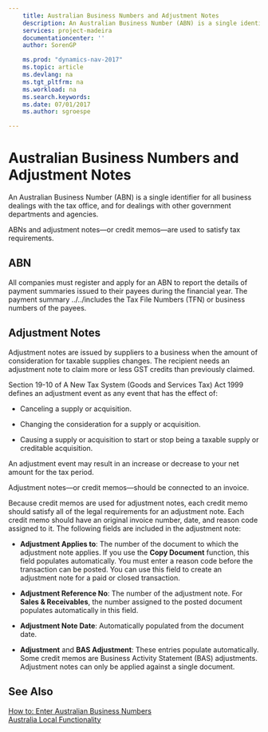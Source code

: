```yaml
---
    title: Australian Business Numbers and Adjustment Notes 
    description: An Australian Business Number (ABN) is a single identifier for all business dealings with the tax office, and for dealings with other government departments and agencies.
    services: project-madeira
    documentationcenter: ''
    author: SorenGP

    ms.prod: "dynamics-nav-2017"
    ms.topic: article
    ms.devlang: na
    ms.tgt_pltfrm: na
    ms.workload: na
    ms.search.keywords:
    ms.date: 07/01/2017
    ms.author: sgroespe

---
```

# Australian Business Numbers and Adjustment Notes
An Australian Business Number (ABN) is a single identifier for all business dealings with the tax office, and for dealings with other government departments and agencies.  
  
 ABNs and adjustment notes—or credit memos—are used to satisfy tax requirements.  
  
## ABN  
 All companies must register and apply for an ABN to report the details of payment summaries issued to their payees during the financial year. The payment summary ../../includes the Tax File Numbers (TFN) or business numbers of the payees.  
  
## Adjustment Notes  
 Adjustment notes are issued by suppliers to a business when the amount of consideration for taxable supplies changes. The recipient needs an adjustment note to claim more or less GST credits than previously claimed.  
  
 Section 19-10 of A New Tax System (Goods and Services Tax) Act 1999 defines an adjustment event as any event that has the effect of:  
  
-   Canceling a supply or acquisition.  
  
-   Changing the consideration for a supply or acquisition.  
  
-   Causing a supply or acquisition to start or stop being a taxable supply or creditable acquisition.  
  
 An adjustment event may result in an increase or decrease to your net amount for the tax period.  
  
 Adjustment notes—or credit memos—should be connected to an invoice.  
  
 Because credit memos are used for adjustment notes, each credit memo should satisfy all of the legal requirements for an adjustment note. Each credit memo should have an original invoice number, date, and reason code assigned to it. The following fields are included in the adjustment note:  
  
-   **Adjustment Applies to**: The number of the document to which the adjustment note applies. If you use the **Copy Document** function, this field populates automatically. You must enter a reason code before the transaction can be posted. You can use this field to create an adjustment note for a paid or closed transaction.  
  
-   **Adjustment Reference No**: The number of the adjustment note. For **Sales & Receivables**, the number assigned to the posted document populates automatically in this field.  
  
-   **Adjustment Note Date**: Automatically populated from the document date.  
  
-   **Adjustment** and **BAS Adjustment**: These entries populate automatically. Some credit memos are Business Activity Statement (BAS) adjustments. Adjustment notes can only be applied against a single document.  
  
## See Also  
 [How to: Enter Australian Business Numbers](how-to-enter-australian-business-numbers.md)   
 [Australia Local Functionality](australia-local-functionality.md)